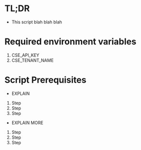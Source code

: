# TL;DR
- This script blah blah blah

# Required environment variables
1. CSE_API_KEY
2. CSE_TENANT_NAME

# Script Prerequisites 
* EXPLAIN
1. Step
2. Step
3. Step

* EXPLAIN MORE
1. Step
2. Step
3. Step